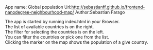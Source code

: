 App name: Global population
Url:http://sebastianff.github.io/frontend-nanodegree-neighbourhood-map/
Author:Sebastian Farago

The app is started by running index.html in your Browser.</br>
The list of available countries is on the right.</br>
The filter for selecting the countries is on the left.</br>
You can filter the countries or pick one from the list.</br>
Clicking the marker on the map shows the population of a give country.</br>
